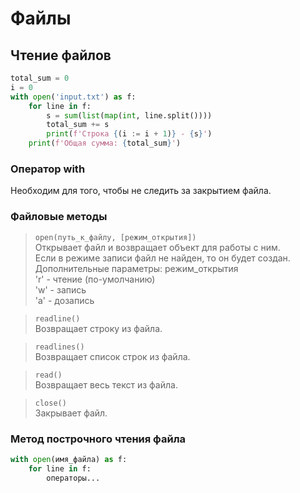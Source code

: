 # Файлы

## Чтение файлов

```python
total_sum = 0
i = 0
with open('input.txt') as f:
    for line in f:
        s = sum(list(map(int, line.split())))
        total_sum += s
        print(f'Строка {(i := i + 1)} - {s}')
    print(f'Общая сумма: {total_sum}')
```

### Оператор with 
Необходим для того, чтобы не следить за закрытием файла.

### Файловые методы

> <code>open(путь_к_файлу, [режим_открытия])</code>\
> Открывает файл и возвращает объект для работы с ним.\
> Если в режиме записи файл не найден, то он будет создан.\
> Дополнительные параметры: режим_открытия\
> 'r' - чтение (по-умолчанию)\
> 'w' - запись\
> 'a' - дозапись

> `readline()`\
> Возвращает строку из файла.

> `readlines()`\
> Возвращает список строк из файла.

> `read()`\
> Возвращает весь текст из файла.

> `close()`\
> Закрывает файл.

### Метод построчного чтения файла

```python
with open(имя_файла) as f:
    for line in f:
        операторы...
```